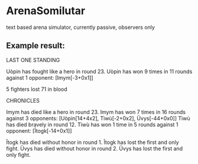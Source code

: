 # ArenaSomilutar
text based arena simulator, currently passive, observers only

## Example result:

LAST ONE STANDING

Uòpin	has fought like a hero in round 23.	Uòpin	has won 9 times in 11 rounds against 1 opponent: [Imym[-3+0x1]]

5 fighters lost 71 in blood

CHRONICLES

Imym	has died like a hero in round 23.	Imym	has won 7 times in 16 rounds against 3 opponents: [Uòpin[14+4x2], Tìwù[-2+0x2], Üvys[-44+0x0]]
Tìwù	has died bravely in round 12.	Tìwù	has won 1 time in 5 rounds against 1 opponent: [Îtogk[-14+0x1]]

Îtogk	has died without honor in round 1.	Îtogk	has lost the first and only fight.
Üvys	has died without honor in round 2.	Üvys	has lost the first and only fight.
